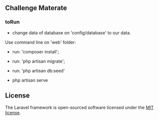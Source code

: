 ## Challenge Materate 

### toRun

- change data of database on 'config/database' to our data.

Use command line on 'web' folder:

- run: 'composer install';
- run: 'php artisan migrate';
- run: 'php artisan db:seed'

- php artisan serve

## License

The Laravel framework is open-sourced software licensed under the [MIT license](http://opensource.org/licenses/MIT).

